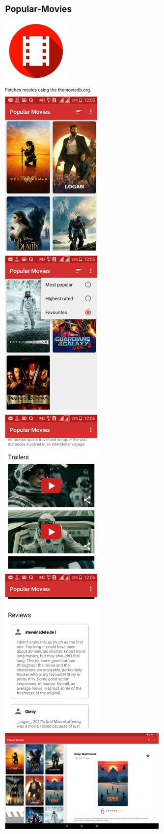 # Popular-Movies

<img src="https://github.com/wilburt/Popular-Movies/blob/master/app/src/main/ic_launcher-web.png" width="201px" height="201px"/>

Fetches movies using the themoviedb.org.

<p><img src="https://github.com/wilburt/Popular-Movies/blob/master/screenshot1.png" width="300px" height="auto"/></p>
<p><img src="https://github.com/wilburt/Popular-Movies/blob/master/screenshot2.png" width="300px" height="auto"/></p>
<p><img src="https://github.com/wilburt/Popular-Movies/blob/master/screenshot3.png" width="300px" height="auto"/></p>
<p><img src="https://github.com/wilburt/Popular-Movies/blob/master/screenshot4.png" width="300px" height="auto"/></p>
<p><img src="https://github.com/wilburt/Popular-Movies/blob/master/screenshot5.png" width="500px" height="auto"/></p>
